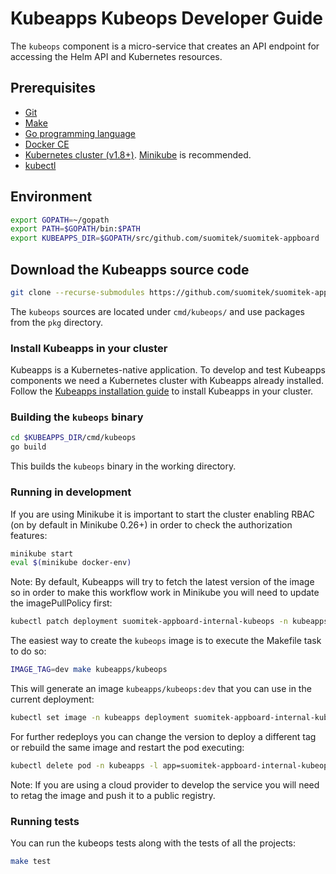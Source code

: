 # Kubeapps Kubeops Developer Guide

The `kubeops` component is a micro-service that creates an API endpoint for accessing the Helm API and Kubernetes resources.

## Prerequisites

- [Git](https://git-scm.com/)
- [Make](https://www.gnu.org/software/make/)
- [Go programming language](https://golang.org/dl/)
- [Docker CE](https://www.docker.com/community-edition)
- [Kubernetes cluster (v1.8+)](https://kubernetes.io/docs/setup/pick-right-solution/). [Minikube](https://github.com/kubernetes/minikbue) is recommended.
- [kubectl](https://kubernetes.io/docs/tasks/tools/install-kubectl/)

## Environment

```bash
export GOPATH=~/gopath
export PATH=$GOPATH/bin:$PATH
export KUBEAPPS_DIR=$GOPATH/src/github.com/suomitek/suomitek-appboard
```

## Download the Kubeapps source code

```bash
git clone --recurse-submodules https://github.com/suomitek/suomitek-appboard $KUBEAPPS_DIR
```

The `kubeops` sources are located under `cmd/kubeops/` and use packages from the `pkg` directory.

### Install Kubeapps in your cluster

Kubeapps is a Kubernetes-native application. To develop and test Kubeapps components we need a Kubernetes cluster with Kubeapps already installed. Follow the [Kubeapps installation guide](../../chart/suomitek-appboard/README.md) to install Kubeapps in your cluster.

### Building the `kubeops` binary

```bash
cd $KUBEAPPS_DIR/cmd/kubeops
go build
```

This builds the `kubeops` binary in the working directory.

### Running in development

If you are using Minikube it is important to start the cluster enabling RBAC (on by default in Minikube 0.26+) in order to check the authorization features:

```bash
minikube start
eval $(minikube docker-env)
```

Note: By default, Kubeapps will try to fetch the latest version of the image so in order to make this workflow work in Minikube you will need to update the imagePullPolicy first:

```bash
kubectl patch deployment suomitek-appboard-internal-kubeops -n kubeapps --type=json -p='[{"op": "replace", "path": "/spec/template/spec/containers/0/imagePullPolicy", "value": "IfNotPresent"}]'
```

The easiest way to create the `kubeops` image is to execute the Makefile task to do so:

```bash
IMAGE_TAG=dev make kubeapps/kubeops
```

This will generate an image `kubeapps/kubeops:dev` that you can use in the current deployment:

```bash
kubectl set image -n kubeapps deployment suomitek-appboard-internal-kubeops kubeops=kubeapps/kubeops:dev
```

For further redeploys you can change the version to deploy a different tag or rebuild the same image and restart the pod executing:

```bash
kubectl delete pod -n kubeapps -l app=suomitek-appboard-internal-kubeops
```

Note: If you are using a cloud provider to develop the service you will need to retag the image and push it to a public registry.

### Running tests

You can run the kubeops tests along with the tests of all the projects:

```bash
make test
```
